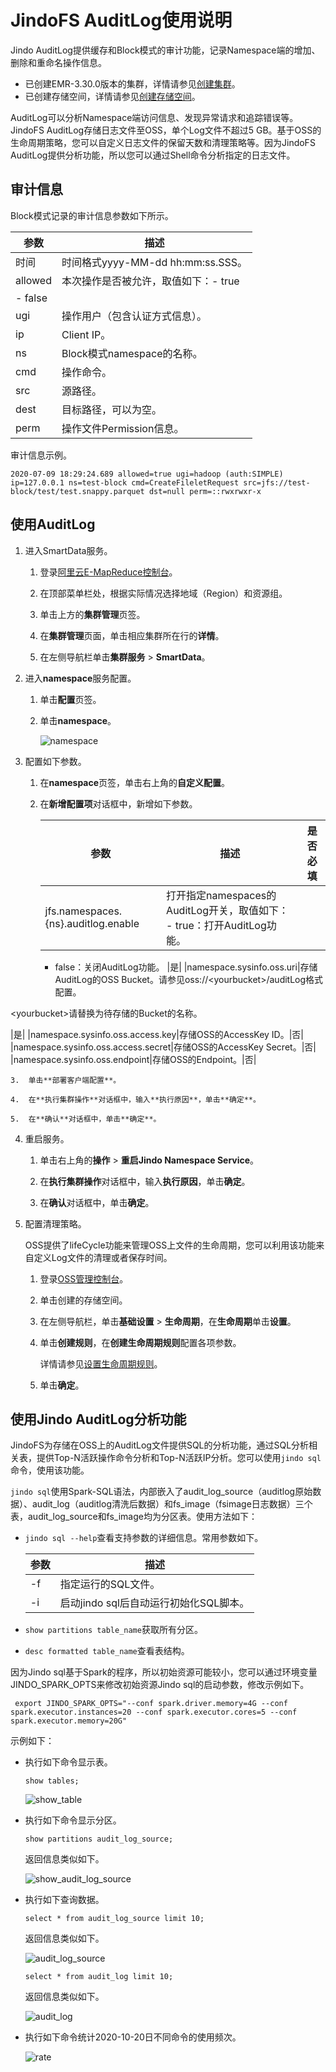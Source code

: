 # JindoFS AuditLog使用说明

Jindo AuditLog提供缓存和Block模式的审计功能，记录Namespace端的增加、删除和重命名操作信息。

-   已创建EMR-3.30.0版本的集群，详情请参见[创建集群](/cn.zh-CN/集群管理/集群配置/创建集群.md)。
-   已创建存储空间，详情请参见[创建存储空间](/cn.zh-CN/快速入门/创建存储空间.md)。

AuditLog可以分析Namespace端访问信息、发现异常请求和追踪错误等。JindoFS AuditLog存储日志文件至OSS，单个Log文件不超过5 GB。基于OSS的生命周期策略，您可以自定义日志文件的保留天数和清理策略等。因为JindoFS AuditLog提供分析功能，所以您可以通过Shell命令分析指定的日志文件。

## 审计信息

Block模式记录的审计信息参数如下所示。

|参数|描述|
|--|--|
|时间|时间格式yyyy-MM-dd hh:mm:ss.SSS。|
|allowed|本次操作是否被允许，取值如下：-   true
-   false |
|ugi|操作用户（包含认证方式信息）。|
|ip|Client IP。|
|ns|Block模式namespace的名称。|
|cmd|操作命令。|
|src|源路径。|
|dest|目标路径，可以为空。|
|perm|操作文件Permission信息。|

审计信息示例。

```
2020-07-09 18:29:24.689 allowed=true ugi=hadoop (auth:SIMPLE) ip=127.0.0.1 ns=test-block cmd=CreateFileletRequest src=jfs://test-block/test/test.snappy.parquet dst=null perm=::rwxrwxr-x
```

## 使用AuditLog

1.  进入SmartData服务。

    1.  登录[阿里云E-MapReduce控制台](https://emr.console.aliyun.com/)。

    2.  在顶部菜单栏处，根据实际情况选择地域（Region）和资源组。

    3.  单击上方的**集群管理**页签。

    4.  在**集群管理**页面，单击相应集群所在行的**详情**。

    5.  在左侧导航栏单击**集群服务** \> **SmartData**。

2.  进入**namespace**服务配置。

    1.  单击**配置**页签。

    2.  单击**namespace**。

        ![namespace](https://static-aliyun-doc.oss-cn-hangzhou.aliyuncs.com/assets/img/zh-CN/0357459951/p161094.png)

3.  配置如下参数。

    1.  在**namespace**页签，单击右上角的**自定义配置**。

    2.  在**新增配置项**对话框中，新增如下参数。

        |参数|描述|是否必填|
        |--|--|----|
        |jfs.namespaces.\{ns\}.auditlog.enable|打开指定namespaces的AuditLog开关，取值如下：        -   true：打开AuditLog功能。
        -   false：关闭AuditLog功能。
|是|
        |namespace.sysinfo.oss.uri|存储AuditLog的OSS Bucket。请参见oss://<yourbucket\>/auditLog格式配置。

<yourbucket\>请替换为待存储的Bucket的名称。

|是|
        |namespace.sysinfo.oss.access.key|存储OSS的AccessKey ID。|否|
        |namespace.sysinfo.oss.access.secret|存储OSS的AccessKey Secret。|否|
        |namespace.sysinfo.oss.endpoint|存储OSS的Endpoint。|否|

    3.  单击**部署客户端配置**。

    4.  在**执行集群操作**对话框中，输入**执行原因**，单击**确定**。

    5.  在**确认**对话框中，单击**确定**。

4.  重启服务。

    1.  单击右上角的**操作** \> **重启Jindo Namespace Service**。

    2.  在**执行集群操作**对话框中，输入**执行原因**，单击**确定**。

    3.  在**确认**对话框中，单击**确定**。

5.  配置清理策略。

    OSS提供了lifeCycle功能来管理OSS上文件的生命周期，您可以利用该功能来自定义Log文件的清理或者保存时间。

    1.  登录[OSS管理控制台](https://oss.console.aliyun.com/)。

    2.  单击创建的存储空间。

    3.  在左侧导航栏，单击**基础设置** \> **生命周期**，在**生命周期**单击**设置**。

    4.  单击**创建规则**，在**创建生命周期规则**配置各项参数。

        详情请参见[设置生命周期规则](/cn.zh-CN/控制台用户指南/存储空间管理/基础设置/设置生命周期规则.md)。

    5.  单击**确定**。


## 使用Jindo AuditLog分析功能

JindoFS为存储在OSS上的AuditLog文件提供SQL的分析功能，通过SQL分析相关表，提供Top-N活跃操作命令分析和Top-N活跃IP分析。您可以使用`jindo sql`命令，使用该功能。

`jindo sql`使用Spark-SQL语法，内部嵌入了audit\_log\_source（auditlog原始数据）、audit\_log（auditlog清洗后数据）和fs\_image（fsimage日志数据）三个表，audit\_log\_source和fs\_image均为分区表。使用方法如下：

-   `jindo sql --help`查看支持参数的详细信息。常用参数如下。

    |参数|描述|
    |--|--|
    |-f|指定运行的SQL文件。|
    |-i|启动jindo sql后自动运行初始化SQL脚本。|

-   `show partitions table_name`获取所有分区。
-   `desc formatted table_name`查看表结构。

因为Jindo sql基于Spark的程序，所以初始资源可能较小，您可以通过环境变量JINDO\_SPARK\_OPTS来修改初始资源Jindo sql的启动参数，修改示例如下。

```
 export JINDO_SPARK_OPTS="--conf spark.driver.memory=4G --conf spark.executor.instances=20 --conf spark.executor.cores=5 --conf spark.executor.memory=20G"
```

示例如下：

-   执行如下命令显示表。

    ```
    show tables;
    ```

    ![show_table](https://static-aliyun-doc.oss-cn-hangzhou.aliyuncs.com/assets/img/zh-CN/9992073061/p175763.png)

-   执行如下命令显示分区。

    ```
    show partitions audit_log_source;
    ```

    返回信息类似如下。

    ![show_audit_log_source](https://static-aliyun-doc.oss-cn-hangzhou.aliyuncs.com/assets/img/zh-CN/9992073061/p175770.png)

-   执行如下查询数据。

    ```
    select * from audit_log_source limit 10;
    ```

    返回信息类似如下。

    ![audit_log_source](https://static-aliyun-doc.oss-cn-hangzhou.aliyuncs.com/assets/img/zh-CN/9992073061/p175767.png)

    ```
    select * from audit_log limit 10;
    ```

    返回信息类似如下。

    ![audit_log](https://static-aliyun-doc.oss-cn-hangzhou.aliyuncs.com/assets/img/zh-CN/9992073061/p175788.png)

-   执行如下命令统计2020-10-20日不同命令的使用频次。

    ![rate](https://static-aliyun-doc.oss-cn-hangzhou.aliyuncs.com/assets/img/zh-CN/9992073061/p175791.png)



